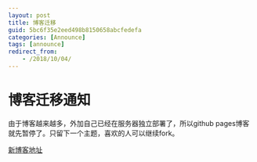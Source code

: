```yaml
---
layout: post
title: 博客迁移
guid: 5bc6f35e2eed498b8150658abcfedefa
categories: [Announce]
tags: [announce]
redirect_from:
    - /2018/10/04/
---
```



# 博客迁移通知
由于博客越来越多，外加自己已经在服务器独立部署了，所以github pages博客就先暂停了。只留下一个主题，喜欢的人可以继续fork。

[新博客地址](https://todebug.com)

